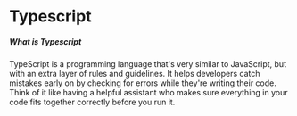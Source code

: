# Typescript

##### What is Typescript

TypeScript is a programming language that's very similar to JavaScript, but with an extra layer of rules and guidelines. It helps developers catch mistakes early on by checking for errors while they're writing their code. Think of it like having a helpful assistant who makes sure everything in your code fits together correctly before you run it.
